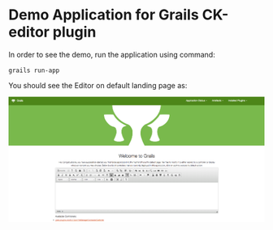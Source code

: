 # Demo Application for Grails CK-editor plugin

In order to see the demo, run the application using command:

```shell
grails run-app
```
You should see the Editor on default landing page as:

![Screenshot of landing page with CK-editor](/demoApp/grails-app/assets/images/Welcome_to_Grails.png?raw=true)
